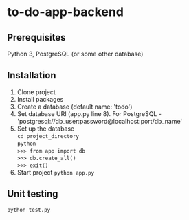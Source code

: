 # to-do-app-backend

## Prerequisites

Python 3, PostgreSQL (or some other database)

## Installation

1. Clone project
2. Install packages
3. Create a database (default name: 'todo')
4. Set database URI (app.py line 8). For PostgreSQL - 'postgresql://db_user:password@localhost:port/db_name'
5. Set up the database  
`cd project_directory`  
   `python`  
   `>>> from app import db`  
   `>>> db.create_all()`  
   `>>> exit()`  
6. Start project `python app.py`

## Unit testing

`python test.py`
